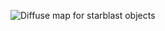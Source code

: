 ![Diffuse map for starblast objects](https://github.com/Serendibite/Object-thing/assets/67338514/49bdaf73-ff06-41b7-9101-eaf06e42a127)
